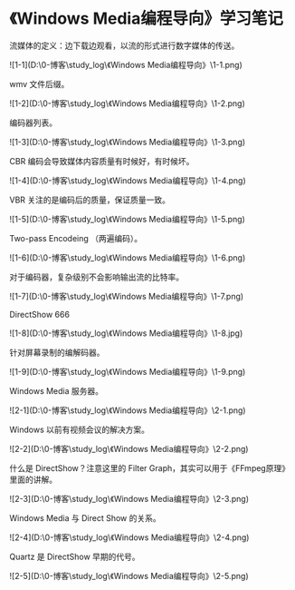 # 《Windows Media编程导向》学习笔记

流媒体的定义：边下载边观看，以流的形式进行数字媒体的传送。

![1-1](D:\0-博客\study_log\《Windows Media编程导向》\1-1.png)

wmv 文件后缀。

![1-2](D:\0-博客\study_log\《Windows Media编程导向》\1-2.png)

编码器列表。

![1-3](D:\0-博客\study_log\《Windows Media编程导向》\1-3.png)

CBR 编码会导致媒体内容质量有时候好，有时候坏。

![1-4](D:\0-博客\study_log\《Windows Media编程导向》\1-4.png)

VBR 关注的是编码后的质量，保证质量一致。

![1-5](D:\0-博客\study_log\《Windows Media编程导向》\1-5.png)



Two-pass Encodeing （两遍编码）。

![1-6](D:\0-博客\study_log\《Windows Media编程导向》\1-6.png)

对于编码器，复杂级别不会影响输出流的比特率。

![1-7](D:\0-博客\study_log\《Windows Media编程导向》\1-7.png)

DirectShow 666

![1-8](D:\0-博客\study_log\《Windows Media编程导向》\1-8.jpg)

针对屏幕录制的编解码器。

![1-9](D:\0-博客\study_log\《Windows Media编程导向》\1-9.png)

Windows Media 服务器。

![2-1](D:\0-博客\study_log\《Windows Media编程导向》\2-1.png)

Windows 以前有视频会议的解决方案。

![2-2](D:\0-博客\study_log\《Windows Media编程导向》\2-2.png)

什么是 DirectShow？注意这里的 Filter Graph，其实可以用于《FFmpeg原理》里面的讲解。

![2-3](D:\0-博客\study_log\《Windows Media编程导向》\2-3.png)

Windows Media 与 Direct Show 的关系。

![2-4](D:\0-博客\study_log\《Windows Media编程导向》\2-4.png)

Quartz 是 DirectShow 早期的代号。

![2-5](D:\0-博客\study_log\《Windows Media编程导向》\2-5.png)



